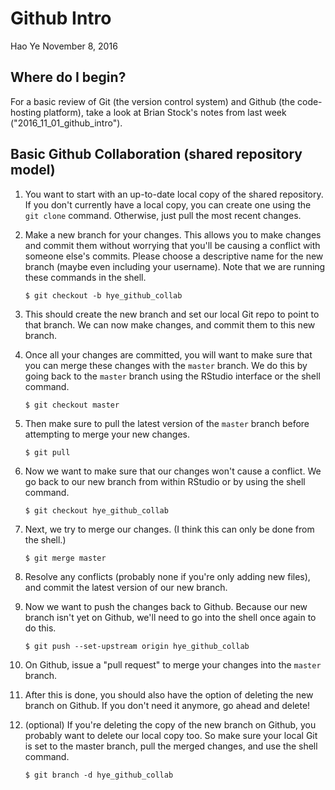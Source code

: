 Github Intro
================
Hao Ye
November 8, 2016

Where do I begin?
-----------------

For a basic review of Git (the version control system) and Github (the code-hosting platform), take a look at Brian Stock's notes from last week ("2016\_11\_01\_github\_intro").

Basic Github Collaboration (shared repository model)
----------------------------------------------------

1.  You want to start with an up-to-date local copy of the shared repository. If you don't currently have a local copy, you can create one using the `git clone` command. Otherwise, just pull the most recent changes.

2.  Make a new branch for your changes. This allows you to make changes and commit them without worrying that you'll be causing a conflict with someone else's commits. Please choose a descriptive name for the new branch (maybe even including your username). Note that we are running these commands in the shell.

        $ git checkout -b hye_github_collab

3.  This should create the new branch and set our local Git repo to point to that branch. We can now make changes, and commit them to this new branch.

4.  Once all your changes are committed, you will want to make sure that you can merge these changes with the `master` branch. We do this by going back to the `master` branch using the RStudio interface or the shell command.

        $ git checkout master

5.  Then make sure to pull the latest version of the `master` branch before attempting to merge your new changes.

        $ git pull

6.  Now we want to make sure that our changes won't cause a conflict. We go back to our new branch from within RStudio or by using the shell command.

        $ git checkout hye_github_collab

7.  Next, we try to merge our changes. (I think this can only be done from the shell.)

        $ git merge master

8.  Resolve any conflicts (probably none if you're only adding new files), and commit the latest version of our new branch.

9.  Now we want to push the changes back to Github. Because our new branch isn't yet on Github, we'll need to go into the shell once again to do this.

        $ git push --set-upstream origin hye_github_collab

10. On Github, issue a "pull request" to merge your changes into the `master` branch.

11. After this is done, you should also have the option of deleting the new branch on Github. If you don't need it anymore, go ahead and delete!

12. (optional) If you're deleting the copy of the new branch on Github, you probably want to delete our local copy too. So make sure your local Git is set to the master branch, pull the merged changes, and use the shell command.

        $ git branch -d hye_github_collab

